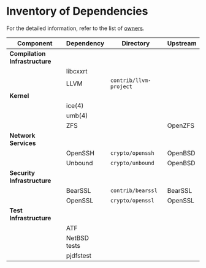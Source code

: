 # Inventory of Dependencies

For the detailed information, refer to the list of [owners](owners.md).

| Component                      | Dependency   | Directory              | Upstream |
| ------------------------------ | ------------ | ---------------------- | -------- |
| __Compilation Infrastructure__ |              |                        |          |
|                                | libcxxrt     |                        |          |
|                                | LLVM         | `contrib/llvm-project` |          |
| __Kernel__                     |              |                        |          |
|                                | ice(4)       |                        |          |
|                                | umb(4)       |                        |          |
|                                | ZFS          |                        | OpenZFS  |
| __Network Services__           |              |                        |          |
|                                | OpenSSH      | `crypto/openssh`       | OpenBSD  |
|                                | Unbound      | `crypto/unbound`       | OpenBSD  |
| __Security Infrastructure__    |              |                        |          |
|                                | BearSSL      | `contrib/bearssl`      | BearSSL  |
|                                | OpenSSL      | `crypto/openssl`       | OpenSSL  |
| __Test Infrastructure__        |              |                        |          |
|                                | ATF          |                        |          |
|                                | NetBSD tests |                        |          |
|                                | pjdfstest    |                        |          |
